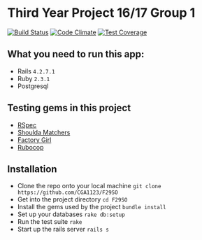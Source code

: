 # Third Year Project 16/17 Group 1

[![Build Status](https://travis-ci.com/CGA1123/F29SO.svg?token=CLPqdNeNYg5kLHcGitp5&branch=develop)](https://travis-ci.com/CGA1123/F29SO)
[![Code Climate](https://codeclimate.com/repos/57f27aea12e7170061001cb3/badges/0aa6f804f2c187f0aed7/gpa.svg)](https://codeclimate.com/repos/57f27aea12e7170061001cb3/feed)
[![Test Coverage](https://codeclimate.com/repos/57f27aea12e7170061001cb3/badges/0aa6f804f2c187f0aed7/coverage.svg)](https://codeclimate.com/repos/57f27aea12e7170061001cb3/coverage)

## What you need to run this app:

- Rails `4.2.7.1`
- Ruby `2.3.1`
- Postgresql

## Testing gems in this project

- [RSpec](https://github.com/rspec/rspec-rails)
- [Shoulda Matchers](https://github.com/thoughtbot/shoulda-matchers)
- [Factory Girl](https://github.com/thoughtbot/factory_girl_rails)
- [Rubocop](https://github.com/bbatsov/rubocop)

## Installation

- Clone the repo onto your local machine  `git clone https://github.com/CGA1123/F29SO`
- Get into the project directory          `cd F29SO`
- Install the gems used by the project    `bundle install`
- Set up your databases                   `rake db:setup`
- Run the test suite                      `rake`
- Start up the rails server               `rails s`
